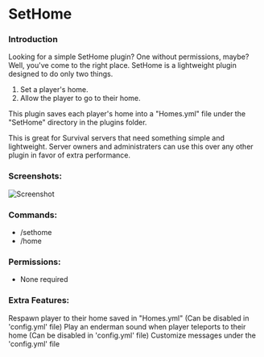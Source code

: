 # SetHome

### Introduction
Looking for a simple SetHome plugin? One without permissions, maybe? Well, you've come to the right place. SetHome is a lightweight plugin designed to do only two things.

1) Set a player's home.
2) Allow the player to go to their home.

This plugin saves each player's home into a "Homes.yml" file under the "SetHome" directory in the plugins folder.

This is great for Survival servers that need something simple and lightweight. Server owners and administraters can use this over any other plugin in favor of extra performance.

### Screenshots:
![Screenshot](https://i.imgur.com/GK3eEFD.png)

### Commands:
- /sethome
- /home

### Permissions:
- None required 

### Extra Features:
Respawn player to their home saved in "Homes.yml" (Can be disabled in 'config.yml' file)
Play an enderman sound when player teleports to their home (Can be disabled in 'config.yml' file)
Customize messages under the 'config.yml' file
